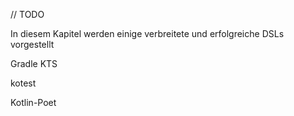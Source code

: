 // TODO

In diesem Kapitel werden einige verbreitete und erfolgreiche DSLs vorgestellt

Gradle KTS

kotest

Kotlin-Poet